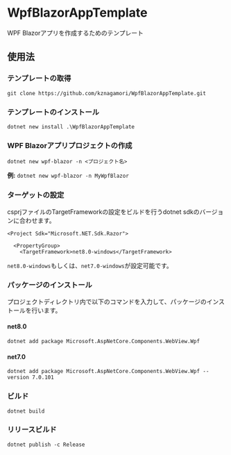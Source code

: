 # WpfBlazorAppTemplate
WPF Blazorアプリを作成するためのテンプレート

## 使用法

### テンプレートの取得

`git clone https://github.com/kznagamori/WpfBlazorAppTemplate.git`

### テンプレートのインストール

`dotnet new install .\WpfBlazorAppTemplate`

### WPF Blazorアプリプロジェクトの作成

`dotnet new wpf-blazor -n <プロジェクト名>`

**例:** `dotnet new wpf-blazor -n MyWpfBlazor`

### ターゲットの設定

csprjファイルのTargetFrameworkの設定をビルドを行うdotnet sdkのバージョンに合わせます。

```
<Project Sdk="Microsoft.NET.Sdk.Razor">

  <PropertyGroup>
    <TargetFramework>net8.0-windows</TargetFramework>
```

`net8.0-windows`もしくは、`net7.0-windows`が設定可能です。

### パッケージのインストール

プロジェクトディレクトリ内で以下のコマンドを入力して、パッケージのインストールを行います。

#### net8.0
```
dotnet add package Microsoft.AspNetCore.Components.WebView.Wpf
```

#### net7.0
```
dotnet add package Microsoft.AspNetCore.Components.WebView.Wpf --version 7.0.101
```

### ビルド

```
dotnet build
```

### リリースビルド

```
dotnet publish -c Release
```

